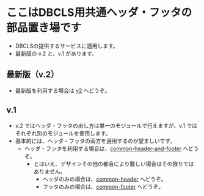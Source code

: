 # ここはDBCLS用共通ヘッダ・フッタの部品置き場です
- DBCLSの提供するサービスに適用します。
- 最新版の v.2 と、v.1 があります。

## 最新版（v.2）
- 最新版を利用する場合は [v2](https://github.com/dbcls/website/tree/master/DBCLS-common-header-footer/v2) へどうぞ。

## v.1
- v.2 ではヘッダ・フッタの出し方は単一のモジュールで行えますが、v.1 ではそれぞれ別のモジュールを使用します。
- 基本的には、ヘッダ・フッタの両方を適用するのが望ましいです。
  - ヘッダ・フッタを利用する場合は、[common\-header\-and\-footer](https://github.com/dbcls/website/tree/master/DBCLS-common-header-footer/common-header-and-footer) へどうぞ。
    - とはいえ、デザインその他の都合により難しい場合はその限りではありません。
      - ヘッダのみの場合は、[common\-header](https://github.com/dbcls/website/tree/master/DBCLS-common-header-footer/common-header) へどうぞ。
      - フッタのみの場合は、[common\-footer](https://github.com/dbcls/website/tree/master/DBCLS-common-header-footer/common-footer) へどうぞ。
